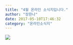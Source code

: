 ```yaml
---
title: "4월 온라인 소식지입니다."
author: "장한나"
date: 2017-05-10T17:46:32
category: "온라인소식지"
---
```


![](/files/attach//www.hhakorea.org/news/201704/201704.jpg)
